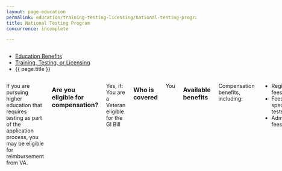 ```yaml
---
layout: page-education
permalink: education/training-testing-licensing/national-testing-program/index.html
title: National Testing Program
concurrence: incomplete

---
```


<div class="splash" markdown="0">
<div class="row" markdown="0">
<div class="small-12 columns" markdown="0">

<ul class="breadcrumbs" role="menubar" aria-label="Primary">
<li class="parent"><a href="{{ site.url }}/education/">Education Benefits</a></li>
<li class="parent"><a href="{{ site.url }}/education/training-testing-licensing/">Training, Testing, or Licensing</a></li>
<li class="active">{{ page.title }}</li>
</ul>

</div>
</div>
</div>

<div class="main" role="main" markdown="0">

<!-- <div class="action-bar">
  <div class="row">
    <div class="small-12 columns">
      <a class="button small start" href="{{ site.url}}/disability-benefits/get/">Apply for Disability Benefits</a>
    </div>
  </div>  
</div> -->

<div class="section one" markdown="0">
<div class="primary" markdown="0">
<div class="row" markdown="0">
<div class="small-12 columns" markdown="1">

If you are pursuing higher education that requires testing as part of the application process, you may be eligible for reimbursement from VA.

### Are you eligible for compensation? 

Yes, if: 
You are a Veteran eligible for the GI Bill

### Who is covered
You

### Available benefits
Compensation benefits, including:
- Registration fees
- Fees for specialized tests
- Administrative fees

### How it works: 
- Proof of payment may be required.
- [Learn how your GI Bill benefit package will be charged](https://gibill.custhelp.com/app/answers/detail/a_id/29) for testing expenses.
- VA reimburses you for some but not necessarily all required test fees.

**Exception:** VA does not reimburse you for the following fees:
- Fees associated with pre-tests (such as Kaplan tests)
- Fees to receive scores quickly
- Optional items not required to take an approved test

***The following tests are approved for reimbursement:***
- SAT (Scholastic Assessment Test)
- LSAT (Law School Admission Test)
- GRE (Graduate Record Examination)
- GMAT (Graduate Management Admission Test)
- AP (Advanced Placement Examination)
- CLEP (College-Level Examination Program)
- ACT (American College Testing)
- DAT (Dental Admission Test)
- MAT (Miller Analogies Test)
- MCAT (Medical College Admission Test)
- OAT (Optometry Admission Test)
- PCAT (Pharmacy College Admission Test)
- TOEFL (Test of English as a Foreign Language)
- DSST (DANTES Subject Standardized Tests)
- ECE (Excelsior College Examinations)
- PLA (Prior Learning Assessment) testing through learningcounts.org

[See the complete list of tests and fees](http://inquiry.vba.va.gov/weamspub/buildSearchNE.do)


</div>
</div>
</div>


</div>
